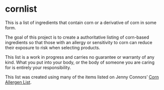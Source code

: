cornlist
========

This is a list of ingredients that contain corn or a derivative of corn in some form.

The goal of this project is to create a authoritative listing of corn-based ingredients so that those with an allergy or sensitivity to corn can reduce their exposure to risk when selecting products.

This list is a work in progress and carries no guarantee or warranty of any kind. What you put into your body, or the body of someone you are caring for is entirely your responsibility.

This list was created using many of the items listed on Jenny Connors’ [Corn Allergen List](http://www.cornallergens.com/list/corn-allergen-list.php/ "Jenny Connors' Corn Allergen List").